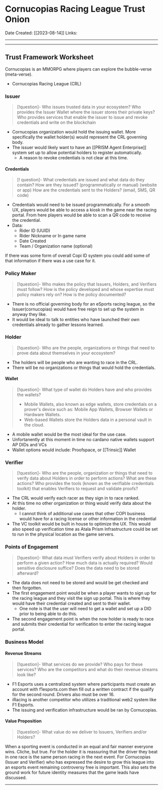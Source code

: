 # Cornucopias Racing League Trust Onion
Date Created: [[2023-08-14]]
Links:

---
---
## Trust Framework Worksheet

Cornucopias is an MMORPG where players can explore the bubble-verse (meta-verse).
- Cornucopias Racing League (CRL)

### Issuer
> [!question]- Who issues trusted data in your ecosystem? 
> Who provides the Issuer Wallet where the issuer stores their private keys?
> Who provides services that enable the issuer to issue and revoke credentials and write on the blockchain

- Cornucopias organization would hold the issuing wallet. More specifically the wallet holder(s) would represent the CRL governing body.
- The issuer would likely want to have an [[PRISM Agent Enterprise]] system set up to allow potential holders to register automatically. 
	- A reason to revoke credentials is not clear at this time.


#### Credentials
> [! question]- What credentials are issued and what data do they contain?
> How are they issued? (programmatically or manual) (website or app)
> How are the credentials sent to the Holders? (email, SMS, QR code)

- Credentials would need to be issued programmatically. For a smooth UX, players would be able to access a kiosk in the game near the racing portal. From here players would be able to scan a QR code to receive the credential. 
- Data:
	- Rider ID (UUID)
	- Rider Nickname or In game name
	- Date Created
	- Team / Organization name (optional)

If there was some form of overall Copi ID system you could add some of that information if there was a use case for it. 

### Policy Maker
> [!question]- Who makes the policy that Issuers, Holders, and Verifiers must follow?
> How is the policy developed and whose expertise must policy makers rely on?
> How is the policy documented?

- There is no official governing body for an eSports racing league, so the Issuer(cornucopias) would have free reign to set up the system in anyway they like. 
- It would be ideal to talk to entities who have launched their own credentials already to gather lessons learned.

### Holder
> [!question]- Who are the people, organizations or things that need to prove data about themselves in your ecosystem?

- The holders will be people who are wanting to race in the CRL. 
- There will be no organizations or things that would hold the credentials.


#### Wallet
> [!question]- What type of wallet do Holders have and who provides the wallets?
> - Mobile Wallets, also known as edge wallets, store credentials on a prover's device such as: Mobile App Wallets, Browser Wallets or Hardware Wallets.
> - Web-based Wallets store the Holders data in a personal vault in the cloud.

- A mobile wallet would be the most ideal for the use case. 
- Unfortanently at this moment in time no cardano native wallets support AP DIDs and VCs
- Wallet options would include: Proofspace, or [[Trinsic]] Wallet


### Verifier
> [!question]- Who are the people, organization or things that need to verify data about Holders in order to perform actions?
> What are these actions?
> Who provides the tools (known as the verifiable credentials toolkit) that enables Verifiers to request and validate proofs?

- The CRL would verify each racer as they sign in to race ranked. 
- At this time no other organization or thing would verify data about the holder.
	- I cannot think of additional use cases that other COPI business would have for a racing license or other information in the credential 
- The VC toolkit would be built in house to optimize the UX. This would also speed up verification time as Atala Prism Infrastructure could be set to run in the physical location as the game servers.

### Points of Engagement
> [!question]- What data must Verifiers verify about Holders in order to perform a given action?
> How much data is actually required?
> Would sensitive disclosure suffice?
> Does the data need to be stored afterward?

- The data does not need to be stored and would be get checked and then forgotten.
- The first engagement point would be when a player wants to sign up for the racing league and they visit the sign up portal. This is where they would have their credential created and sent to their wallet. 
	- One note is that the user will need to get a wallet and set up a DID prior to being able to do this.
- The second engagement point is when the now holder is ready to race and submits their credential for verification to enter the racing league portal.

### Business Model

#### Revenue Streams
> [!question]- What services do we provide?
> Who pays for these services?
> Who are the competitors and what do their revenue streams look like?

- F1 Esports uses a centralized system where participants must create an account with f1esports.com then fill out a written contract if the qualify for the second round. Drivers also must be over 16.
- iRacing is another competitor who utilizes a traditional web2 system like F1 Esports.
- The issuing and verification infrastructure would be ran by Cornucopias.  

#### Value Proposition
> [!question]- What value do we deliver to Issuers, Verifiers and/or Holders?

When a sporting event is conducted in an equal and fair manner everyone wins. Cliche, but true. For the holder it is reassuring that the driver they beat in one race is the same person racing in the next event.
For Cornucopias (Issuer and Verifier) who has expressed the desire to grow this league into an esports event remaining controversy free is important. This also sets the ground work for future identity measures that the game leads have discussed. 


---